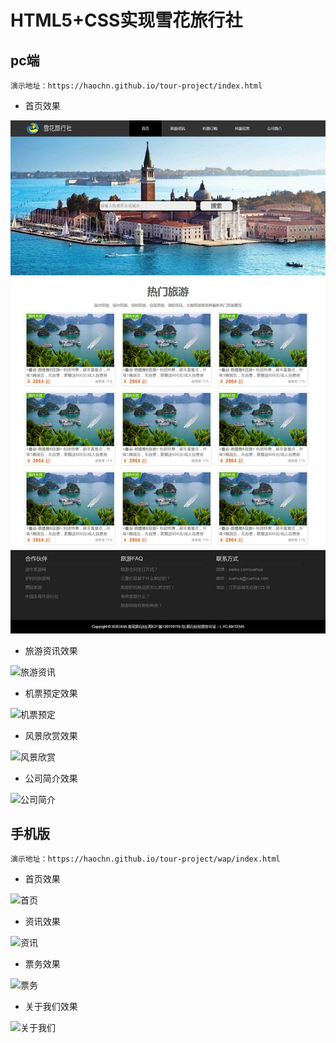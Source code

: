 # HTML5+CSS实现雪花旅行社

## pc端

    演示地址：https://haochn.github.io/tour-project/index.html
    
- 首页效果

![首页](./dataImg/index.jpg)

- 旅游资讯效果

![旅游资讯](https://haochn.github.io/tour-project/dataImg/informations.jpg)

- 机票预定效果

![机票预定](https://haochn.github.io/tour-project/dataImg/ticket.jpg)

- 风景欣赏效果

![风景欣赏](https://haochn.github.io/tour-project/dataImg/scenery.jpg)

- 公司简介效果

![公司简介](https://haochn.github.io/tour-project/dataImg/about.jpg)

## 手机版


    演示地址：https://haochn.github.io/tour-project/wap/index.html
    
- 首页效果

![首页](https://haochn.github.io/tour-project/dataImg/index_wap.jpg)

- 资讯效果

![资讯](https://haochn.github.io/tour-project/dataImg/informations_wap.jpg)

- 票务效果

![票务](https://haochn.github.io/tour-project/dataImg/ticket_wap.jpg)

- 关于我们效果

![关于我们](https://haochn.github.io/tour-project/dataImg/about_wap.jpg)
